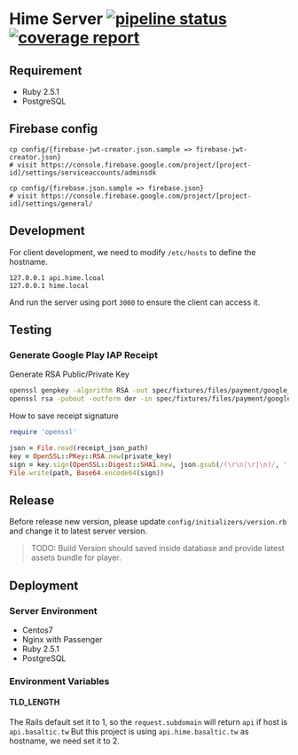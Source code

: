 Hime Server [![pipeline status](https://git.frost.tw/BasalticStudio/Hime/hime-server/badges/master/pipeline.svg)](https://git.frost.tw/BasalticStudio/Hime/hime-server/commits/master) [![coverage report](https://git.frost.tw/BasalticStudio/Hime/hime-server/badges/master/coverage.svg)](https://git.frost.tw/BasalticStudio/Hime/hime-server/commits/master)
===

## Requirement

* Ruby 2.5.1
* PostgreSQL

## Firebase config

```shell=
cp config/{firebase-jwt-creator.json.sample => firebase-jwt-creator.json}
# visit https://console.firebase.google.com/project/[project-id]/settings/serviceaccounts/adminsdk

cp config/{firebase.json.sample => firebase.json}
# visit https://console.firebase.google.com/project/[project-id]/settings/general/
```

## Development

For client development, we need to modify `/etc/hosts` to define the hostname.

```
127.0.0.1 api.hime.lcoal
127.0.0.1 hime.local
```

And run the server using port `3000` to ensure the client can access it.

## Testing

### Generate Google Play IAP Receipt

Generate RSA Public/Private Key

```bash
openssl genpkey -algorithm RSA -out spec/fixtures/files/payment/google_play/private.key -pkeyopt rsa_keygen_bits:2048
openssl rsa -pubout -outform der -in spec/fixtures/files/payment/google_play/private.key -out spec/fixtures/files/payment/google_play/public.der
```

How to save receipt signature

```ruby
require 'openssl'

json = File.read(receipt_json_path)
key = OpenSSL::PKey::RSA.new(private_key)
sign = key.sign(OpenSSL::Digest::SHA1.new, json.gsub(/(\r\n|\r|\n)/, ''))
File.write(path, Base64.encode64(sign))
```

## Release

Before release new version, please update `config/initializers/version.rb` and change it to latest server version.

> TODO: Build Version should saved inside database and provide latest assets bundle for player.

## Deployment

### Server Environment

* Centos7
* Nginx with Passenger
* Ruby 2.5.1
* PostgreSQL

### Environment Variables

#### TLD_LENGTH

The Rails default set it to 1, so the `request.subdomain` will return `api` if host is `api.basaltic.tw`
But this project is using `api.hime.basaltic.tw` as hostname, we need set it to 2.
